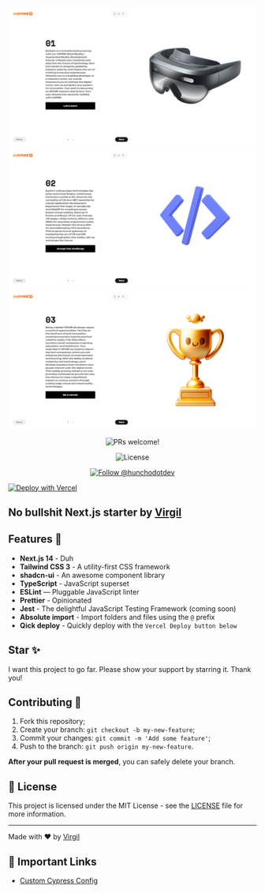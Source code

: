 <p align="center">
  <img src="public/first-page-inspire-website.png" alt="Next.js and TypeScript">
  <img src="public/second-page-inspire-website.png" alt="Next.js and TypeScript">
  <img src="public/third-page-inspire-website.png" alt="Next.js and TypeScript">
</p>

<p align="center">
  <img src="https://img.shields.io/static/v1?label=PRs&message=welcome&style=for-the-badge&color=24B36B&labelColor=000000" alt="PRs welcome!" />

</p>

<p align="center">
  <img alt="License" src="https://img.shields.io/github/license/chhpt/typescript-nextjs-starter?style=for-the-badge&color=24B36B&labelColor=000000">
  </a>
</p>

<p align="center">
  <a href="https://twitter.com/intent/follow?screen_name=hunchodotdev">
    <img src="https://img.shields.io/twitter/follow/hunchodotdev?style=for-the-badge&color=24B36B&labelColor=000000" alt="Follow @hunchodotdev" />
  </a>
</p>

[![Deploy with Vercel](https://vercel.com/button)](https://vercel.com/new/clone?repository-url=https%3A%2F%2Fgithub.com%2Flucky-chap%2Fkaminari&demo-title=Kaminari&demo-description=Next.js%2C%20TailwindCSS%20and%20shadcn-ui%20Starter%20Template&demo-url=https%3A%2F%2Fkaminari.vercel.app&demo-image=https%3A%2F%2Fkaminari.vercel.app%2Fog.png)

## No bullshit Next.js starter by [Virgil](https://github.com/lucky-chap/kaminari)

## Features 💅

- **Next.js 14** - Duh
- **Tailwind CSS 3** - A utility-first CSS framework
- **shadcn-ui** - An awesome component library
- **TypeScript** - JavaScript superset
- **ESLint** — Pluggable JavaScript linter
- **Prettier** - Opinionated
- **Jest** - The delightful JavaScript Testing Framework (coming soon)
- **Absolute import** - Import folders and files using the `@` prefix
- **Qick deploy** - Quickly deploy with the `Vercel Deploy button below`


## Star ✨

I want this project to go far. Please show your support by starring it. Thank you!

## Contributing 🤝

1. Fork this repository;
2. Create your branch: `git checkout -b my-new-feature`;
3. Commit your changes: `git commit -m 'Add some feature'`;
4. Push to the branch: `git push origin my-new-feature`.

**After your pull request is merged**, you can safely delete your branch.

## 📝 License

This project is licensed under the MIT License - see the [LICENSE](LICENSE) file for more information.

---

Made with ♥ by [Virgil](https://twitter.com/hunchodotdev)

## 🔗 Important Links

- [Custom Cypress Config](https://github.com/cypress-io/cypress/issues/22059#issuecomment-1178574704)
